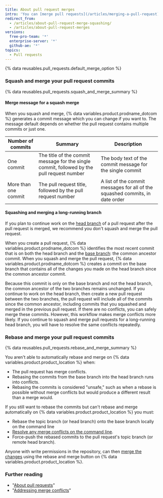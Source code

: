 ```yaml
---
title: About pull request merges
intro: 'You can [merge pull requests](/articles/merging-a-pull-request) by retaining all the commits in a feature branch, squashing all commits into a single commit, or by rebasing individual commits from the `head` branch onto the `base` branch.'
redirect_from:
  - /articles/about-pull-request-merge-squashing/
  - /articles/about-pull-request-merges
versions:
  free-pro-team: '*'
  enterprise-server: '*'
  github-ae: '*'
topics:
  - Pull requests
---
```


{% data reusables.pull_requests.default_merge_option %}

### Squash and merge your pull request commits

{% data reusables.pull_requests.squash_and_merge_summary %}

#### Merge message for a squash merge

When you squash and merge, {% data variables.product.prodname_dotcom %} generates a commit message which you can change if you want to. The message default depends on whether the pull request contains multiple commits or just one.

Number of commits | Summary | Description |
----------------- | ------- | ----------- |
One commit | The title of the commit message for the single commit, followed by the pull request number | The body text of the commit message for the single commit
More than one commit | The pull request title, followed by the pull request number | A list of the commit messages for all of the squashed commits, in date order

#### Squashing and merging a long-running branch

If you plan to continue work on the [head branch](/github/getting-started-with-github/github-glossary#head-branch) of a pull request after the pull request is merged, we recommend you don't squash and merge the pull request.

When you create a pull request, {% data variables.product.prodname_dotcom %} identifies the most recent commit that is on both the head branch and the [base branch](/github/getting-started-with-github/github-glossary#base-branch): the common ancestor commit. When you squash and merge the pull request, {% data variables.product.prodname_dotcom %} creates a commit on the base branch that contains all of the changes you made on the head branch since the common ancestor commit. 

Because this commit is only on the base branch and not the head branch, the common ancestor of the two branches remains unchanged. If you continue to work on the head branch, then create a new pull request between the two branches, the pull request will include all of the commits since the common ancestor, including commits that you squashed and merged in the previous pull request. If there are no conflicts, you can safely merge these commits. However, this workflow makes merge conflicts more likely. If you continue to squash and merge pull requests for a long-running head branch, you will have to resolve the same conflicts repeatedly.

### Rebase and merge your pull request commits

{% data reusables.pull_requests.rebase_and_merge_summary %}

You aren't able to automatically rebase and merge on {% data variables.product.product_location %} when:
- The pull request has merge conflicts.
- Rebasing the commits from the base branch into the head branch runs into conflicts.
- Rebasing the commits is considered "unsafe," such as when a rebase is possible without merge conflicts but would produce a different result than a merge would.

If you still want to rebase the commits but can't rebase and merge automatically on {% data variables.product.product_location %} you must:
- Rebase the topic branch (or head branch) onto the base branch locally on the command line
- [Resolve any merge conflicts on the command line](/articles/resolving-a-merge-conflict-using-the-command-line/).
- Force-push the rebased commits to the pull request's topic branch (or remote head branch).

Anyone with write permissions in the repository, can then [merge the changes](/articles/merging-a-pull-request/) using the rebase and merge button on {% data variables.product.product_location %}.

### Further reading

- "[About pull requests](/articles/about-pull-requests/)"
- "[Addressing merge conflicts](/articles/addressing-merge-conflicts)"
